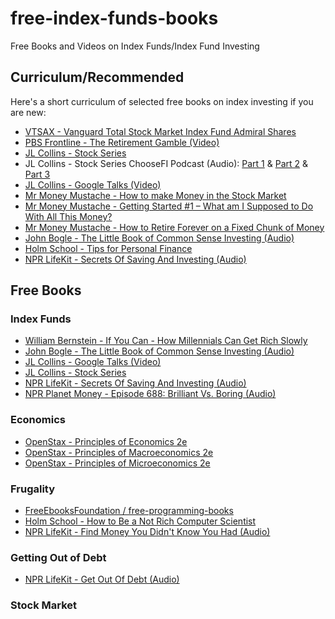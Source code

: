 # free-index-funds-books
Free Books and Videos on Index Funds/Index Fund Investing


## Curriculum/Recommended
Here's a short curriculum of selected free books on index investing if you are new:
* [VTSAX - Vanguard Total Stock Market Index Fund Admiral Shares](https://investor.vanguard.com/mutual-funds/profile/vtsax)
* [PBS Frontline - The Retirement Gamble (Video)](https://www.pbs.org/video/frontline-retirement-gamble/)
* [JL Collins - Stock Series](https://jlcollinsnh.com/stock-series/)
* JL Collins - Stock Series ChooseFI Podcast (Audio): [Part 1](https://www.youtube.com/watch?v=MptrorLhEsc) & [Part 2](https://www.youtube.com/watch?v=ChWVSp0kruA) & [Part 3](https://www.youtube.com/watch?v=U6GANibNq_s)
* [JL Collins - Google Talks (Video)](https://www.youtube.com/watch?v=T71ibcZAX3I)
* [Mr Money Mustache - How to make Money in the Stock Market](https://www.mrmoneymustache.com/2011/05/18/how-to-make-money-in-the-stock-market/)
* [Mr Money Mustache - Getting Started #1 – What am I Supposed to Do With All This Money?](https://www.mrmoneymustache.com/2011/04/10/post-4-what-am-i-supposed-to-do-with-all-this-money/)
* [Mr Money Mustache - How to Retire Forever on a Fixed Chunk of Money](https://www.mrmoneymustache.com/2018/11/29/how-to-retire-forever-on-a-fixed-chunk-of-money/)
* [John Bogle - The Little Book of Common Sense Investing (Audio)](https://www.youtube.com/watch?v=TNvbBvzelCY)
* [Holm School - Tips for Personal Finance](https://holm.school/tips-for-personal-finance/)
* [NPR LifeKit - Secrets Of Saving And Investing (Audio)](https://www.npr.org/podcasts/510330/secrets-of-saving-and-investing)


## Free Books

### Index Funds
* [William Bernstein - If You Can - How Millennials Can Get Rich Slowly](https://www.etf.com/docs/IfYouCan.pdf)
* [John Bogle - The Little Book of Common Sense Investing (Audio)](https://www.youtube.com/watch?v=TNvbBvzelCY)
* [JL Collins - Google Talks (Video)](https://www.youtube.com/watch?v=T71ibcZAX3I)
* [JL Collins - Stock Series](https://jlcollinsnh.com/stock-series/)
* [NPR LifeKit - Secrets Of Saving And Investing (Audio)](https://www.npr.org/podcasts/510330/secrets-of-saving-and-investing)
* [NPR Planet Money - Episode 688: Brilliant Vs. Boring (Audio)](https://www.npr.org/sections/money/2019/01/23/688018907/episode-688-brilliant-vs-boring)

### Economics
* [OpenStax - Principles of Economics 2e](https://openstax.org/details/books/principles-economics-2e)
* [OpenStax - Principles of Macroeconomics 2e](https://openstax.org/details/books/principles-macroeconomics-2e)
* [OpenStax - Principles of Microeconomics 2e](https://openstax.org/details/books/principles-microeconomics-2e)

### Frugality
* [FreeEbooksFoundation / free-programming-books](https://github.com/EbookFoundation/free-programming-books/blob/master/free-programming-books.md)
* [Holm School - How to Be a Not Rich Computer Scientist](https://holm.school/about/)
* [NPR LifeKit - Find Money You Didn't Know You Had (Audio)](https://www.npr.org/podcasts/510331/find-money-you-didnt-know-you-had)

### Getting Out of Debt
* [NPR LifeKit - Get Out Of Debt (Audio)](https://www.npr.org/podcasts/510335/get-out-of-debt)

### Stock Market

